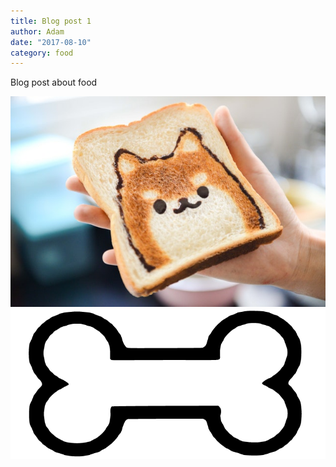 ```yaml
---
title: Blog post 1
author: Adam
date: "2017-08-10"
category: food
---
```


Blog post about food

![Doggy Bread](./bread.jpg)
![Logo](./logo.PNG)
